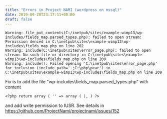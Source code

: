 ```yaml
---
title: "Errors in Project NAMI (wordpress on mssql)"
date: 2019-09-28T23:17:11+08:00
draft: false
---
```


```
Warning: file_put_contents(C:/inetpub/sites/example-wimp13/wp-includes/fields_map.parsed_types.php): failed to open stream: Permission denied in C:\inetpub\sites\example-wimp13\wp-includes\fields_map.php on line 202
Warning: include(C:\inetpub\sites\error_page.php): failed to open stream: No such file or directory in C:\inetpub\sites\example-wimp13\wp-includes\fields_map.php on line 209
Warning: include(): Failed opening 'C:\inetpub\sites\error_page.php' for inclusion (include_path='.;C:\php\pear') in C:\inetpub\sites\example-wimp13\wp-includes\fields_map.php on line 209
```

Fix is to add the file "wp-includes\fields_map.parsed_types.php" with content 

```
<?php return array ( '' => array ( ), ) ?>
```
and add write permission to IUSR. See details in https://github.com/ProjectNami/projectnami/issues/152

